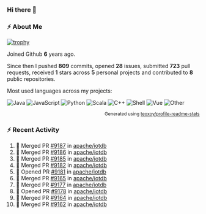 ### Hi there 👋

### :zap: About Me

[![trophy](https://github-profile-trophy.vercel.app/?username=HTHou&theme=onedark)](https://github.com/ryo-ma/github-profile-trophy)
   
Joined Github **6** years ago.

Since then I pushed **809** commits, opened **28** issues, submitted **723** pull requests, received **1** stars across **5** personal projects and contributed to **8** public repositories.

Most used languages across my projects:

![Java](https://img.shields.io/static/v1?style=flat-square&label=%E2%A0%80&color=555&labelColor=%23b07219&message=Java%EF%B8%B194.4%25)
![JavaScript](https://img.shields.io/static/v1?style=flat-square&label=%E2%A0%80&color=555&labelColor=%23f1e05a&message=JavaScript%EF%B8%B11.4%25)
![Python](https://img.shields.io/static/v1?style=flat-square&label=%E2%A0%80&color=555&labelColor=%233572A5&message=Python%EF%B8%B10.7%25)
![Scala](https://img.shields.io/static/v1?style=flat-square&label=%E2%A0%80&color=555&labelColor=%23c22d40&message=Scala%EF%B8%B10.6%25)
![C++](https://img.shields.io/static/v1?style=flat-square&label=%E2%A0%80&color=555&labelColor=%23f34b7d&message=C%2B%2B%EF%B8%B10.6%25)
![Shell](https://img.shields.io/static/v1?style=flat-square&label=%E2%A0%80&color=555&labelColor=%2389e051&message=Shell%EF%B8%B10.4%25)
![Vue](https://img.shields.io/static/v1?style=flat-square&label=%E2%A0%80&color=555&labelColor=%2341b883&message=Vue%EF%B8%B10.3%25)
![Other](https://img.shields.io/static/v1?style=flat-square&label=%E2%A0%80&color=555&labelColor=%23ededed&message=Other%EF%B8%B11.2%25)

<p align="right"><sub>Generated using <a href="https://github.com/marketplace/actions/profile-readme-stats">teoxoy/profile-readme-stats</a></sub></p>


<!--![](https://github.com/HTHou/HTHou/blob/output/github-contribution-grid-snake.svg)-->

<!--![Haonan Hou's github stats](https://github-readme-stats.vercel.app/api?username=HTHou&count_private=true&show_icons=true&theme=onedark)-->

<!--![Haonan Hou's wakatime stats](https://github-readme-stats.vercel.app/api/wakatime?username=HTHou&layout=compact&theme=onedark)-->

<!--![Top Langs](https://github-readme-stats.vercel.app/api/top-langs/?username=HTHou&theme=onedark&layout=compact)-->

### :zap: Recent Activity
<!--START_SECTION:activity-->
1. 🎉 Merged PR [#9187](https://github.com/apache/iotdb/pull/9187) in [apache/iotdb](https://github.com/apache/iotdb)
2. 🎉 Merged PR [#9186](https://github.com/apache/iotdb/pull/9186) in [apache/iotdb](https://github.com/apache/iotdb)
3. 🎉 Merged PR [#9185](https://github.com/apache/iotdb/pull/9185) in [apache/iotdb](https://github.com/apache/iotdb)
4. 🎉 Merged PR [#9182](https://github.com/apache/iotdb/pull/9182) in [apache/iotdb](https://github.com/apache/iotdb)
5. 💪 Opened PR [#9181](https://github.com/apache/iotdb/pull/9181) in [apache/iotdb](https://github.com/apache/iotdb)
6. 🎉 Merged PR [#9165](https://github.com/apache/iotdb/pull/9165) in [apache/iotdb](https://github.com/apache/iotdb)
7. 🎉 Merged PR [#9177](https://github.com/apache/iotdb/pull/9177) in [apache/iotdb](https://github.com/apache/iotdb)
8. 💪 Opened PR [#9178](https://github.com/apache/iotdb/pull/9178) in [apache/iotdb](https://github.com/apache/iotdb)
9. 🎉 Merged PR [#9164](https://github.com/apache/iotdb/pull/9164) in [apache/iotdb](https://github.com/apache/iotdb)
10. 🎉 Merged PR [#9162](https://github.com/apache/iotdb/pull/9162) in [apache/iotdb](https://github.com/apache/iotdb)
<!--END_SECTION:activity-->

<!--
**HTHou/HTHou** is a ✨ _special_ ✨ repository because its `README.md` (this file) appears on your GitHub profile.

Here are some ideas to get you started:

- 🔭 I’m currently working on ...
- 🌱 I’m currently learning ...
- 👯 I’m looking to collaborate on ...
- 🤔 I’m looking for help with ...
- 💬 Ask me about ...
- 📫 How to reach me: ...
- 😄 Pronouns: ...
- ⚡ Fun fact: ...
-->
